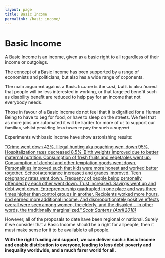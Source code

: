 ```yaml
---
layout: page
title: Basic Income
permalink: /basic income/
---
```


Basic Income
============

A Basic Income is an income, given as a basic right to all regardless of their income or outgoings.

The concept of a Basic Income has been supported by a range of economists and politicians, but also has a wide range of opponents.

The main argument against a Basic Income is the cost, but it is also feared that people will be less interested in working, or that targeted benefit such as disability benefit are reduced to help pay for an income that not everybody needs. 

Those in favour of a Basic Income do not feel that it is dignified for a Human Being to have to beg for food, or have to sleep on the streets. We feel that as more jobs are automated it will be harder for more of us to support our families, whilst providing less taxes to pay for such a support.

Experiments with basic income have show astonishing results:

["Crime went down 42%. Illegal hunting aka poaching went down 95%. Hospitalization rates decreased 8.5%. Birth weights improved due to better maternal nutrition. Consumption of fresh fruits and vegetables went up. Consumption of alcohol and other temptation goods went down. Personalities improved such that kids were more honest and worked better together. School attendance increased and grades improved. Teen pregnancy rates went down. Frequency of people being personally offended by each other went down. Trust increased. Savings went up and debt went down. Entrepreneurship quadrupled in one place and was three times higher than control groups in another. Recipients worked more hours, and earned more additional income. And disproportionately positive effects overall were seen among women, the elderly, and the disabled… in other words, the traditionally marginalized." *Scott Santens (April 2018)*](https://medium.com/basic-income/its-time-for-technology-to-serve-all-humankind-with-unconditional-basic-income-e46329764d28 "Scott's article")


However, all of the proposals to date have been regional or national. Surely if we consider that a Basic Income should be a right for all people, then it must make sense for it to be available to all people. 

**With the right funding and support, we can deliver such a Basic Income and enable distribution to everyone, leading to less debt, poverty and inequality worldwide, and a much fairer world for all.**



